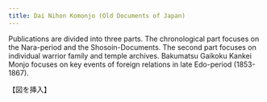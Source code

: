 ```yaml
---
title: Dai Nihon Komonjo (Old Documents of Japan)
---
```


Publications are divided into three parts. The chronological part focuses on the Nara-period and the Shosoin-Documents. The second part focuses on individual warrior family and temple archives. Bakumatsu Gaikoku Kankei Monjo focuses on key events of foreign relations in late Edo-period (1853-1867).

【図を挿入】